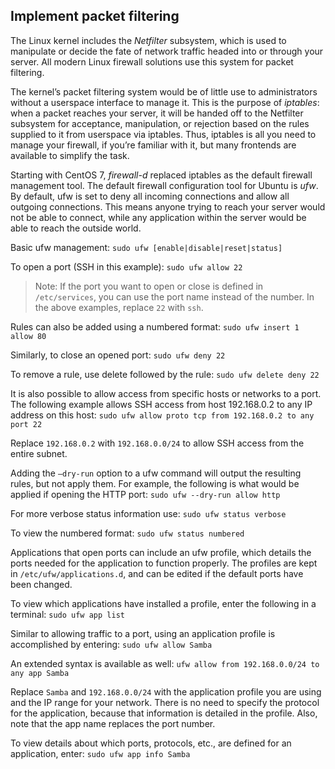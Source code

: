 ## Implement packet filtering

The Linux kernel includes the *Netfilter* subsystem, which is used to manipulate or decide the fate of network traffic headed into or through your server. All modern Linux firewall solutions use this system for packet filtering.

The kernel’s packet filtering system would be of little use to administrators without a userspace interface to manage it. This is the purpose of *iptables*: when a packet reaches your server, it will be handed off to the Netfilter subsystem for acceptance, manipulation, or rejection based on the rules supplied to it from userspace via iptables. Thus, iptables is all you need to manage your firewall, if you’re familiar with it, but many frontends are available to simplify the task.

Starting with CentOS 7, *firewall-d* replaced iptables as the default firewall management tool. The default firewall configuration tool for Ubuntu is *ufw*. By default, ufw is set to deny all incoming connections and allow all outgoing connections. This means anyone trying to reach your server would not be able to connect, while any application within the server would be able to reach the outside world.

Basic ufw management: `sudo ufw [enable|disable|reset|status]`

To open a port (SSH in this example): `sudo ufw allow 22`

> Note: If the port you want to open or close is defined in `/etc/services`, you can use the port name instead of the number. In the above examples, replace `22` with `ssh`.

Rules can also be added using a numbered format: `sudo ufw insert 1 allow 80`

Similarly, to close an opened port: `sudo ufw deny 22`

To remove a rule, use delete followed by the rule: `sudo ufw delete deny 22`

It is also possible to allow access from specific hosts or networks to a port. The following example allows SSH access from host 192.168.0.2 to any IP address on this host: `sudo ufw allow proto tcp from 192.168.0.2 to any port 22`

Replace `192.168.0.2` with `192.168.0.0/24` to allow SSH access from the entire subnet.

Adding the `–dry-run` option to a ufw command will output the resulting rules, but not apply them. For example, the following is what would be applied if opening the HTTP port: `sudo ufw --dry-run allow http`

For more verbose status information use: `sudo ufw status verbose`

To view the numbered format: `sudo ufw status numbered`

Applications that open ports can include an ufw profile, which details the ports needed for the application to function properly. The profiles are kept in `/etc/ufw/applications.d`, and can be edited if the default ports have been changed.

To view which applications have installed a profile, enter the following in a terminal: `sudo ufw app list`

Similar to allowing traffic to a port, using an application profile is accomplished by entering: `sudo ufw allow Samba`

An extended syntax is available as well: `ufw allow from 192.168.0.0/24 to any app Samba`

Replace `Samba` and `192.168.0.0/24` with the application profile you are using and the IP range for your network. There is no need to specify the protocol for the application, because that information is detailed in the profile. Also, note that the app name replaces the port number.

To view details about which ports, protocols, etc., are defined for an application, enter: `sudo ufw app info Samba`